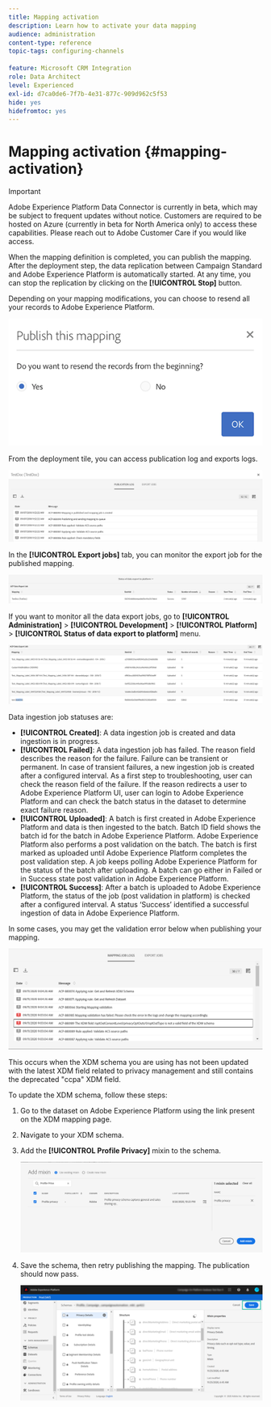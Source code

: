 ```yaml
---
title: Mapping activation
description: Learn how to activate your data mapping
audience: administration
content-type: reference
topic-tags: configuring-channels

feature: Microsoft CRM Integration
role: Data Architect
level: Experienced
exl-id: d7ca0de6-7f7b-4e31-877c-909d962c5f53
hide: yes
hidefromtoc: yes
---
```

# Mapping activation {#mapping-activation}

>[!IMPORTANT]
>
>Adobe Experience Platform Data Connector is currently in beta, which may be subject to frequent updates without notice. Customers are required to be hosted on Azure (currently in beta for North America only) to access these capabilities. Please reach out to Adobe Customer Care if you would like access.

When the mapping definition is completed, you can publish the mapping. After the deployment step, the data replication between Campaign Standard and Adobe Experience Platform is automatically started. At any time, you can stop the replication by clicking on the **[!UICONTROL Stop]** button.

Depending on your mapping modifications, you can choose to resend all your records to Adobe Experience Platform.

![](assets/aep_publishmapping.png)

From the deployment tile, you can access publication log and exports logs.

![](assets/aep_publog.png)

In the **[!UICONTROL Export jobs]** tab, you can monitor the export job for the published mapping.

![](assets/aep_jobstatus.png)

If you want to monitor all the data export jobs, go to **[!UICONTROL Administration]** > **[!UICONTROL Development]** > **[!UICONTROL Platform]** > **[!UICONTROL Status of data export to platform]** menu.

![](assets/aep_statusmapping.png)

Data ingestion job statuses are:

* **[!UICONTROL Created]**: A data ingestion job is created and data ingestion is in progress.
* **[!UICONTROL Failed]**: A data ingestion job has failed. The reason field describes the reason for the failure. Failure can be transient or permanent. In case of transient failures, a new ingestion job is created after a configured interval. As a first step to troubleshooting, user can check the reason field of the failure. If the reason redirects a user to Adobe Experience Platform UI, user can login to Adobe Experience Platform and can check the batch status in the dataset to determine exact failure reason.
* **[!UICONTROL Uploaded]**: A batch is first created in Adobe Experience Platform and data is then ingested to the batch. Batch ID field shows the batch id for the batch in Adobe Experience Platform. Adobe Experience Platform also performs a post validation on the batch. The batch is first marked as uploaded until Adobe Experience Platform completes the post validation step. A job keeps polling Adobe Experience Platform for the status of the batch after uploading. A batch can go either in Failed or in Success state post validation in Adobe Experience Platform.
* **[!UICONTROL Success]**: After a batch is uploaded to Adobe Experience Platform, the status of the job (post validation in platform) is checked after a configured interval. A status ‘Success’ identified a successful ingestion of data in Adobe Experience Platform.

In some cases, you may get the validation error below when publishing your mapping.

![](assets/aep_datamapping_ccpa.png)

This occurs when the XDM schema you are using has not been updated with the latest XDM field related to privacy management and still contains the deprecated "ccpa" XDM field.

To update the XDM schema, follow these steps:

1. Go to the dataset on Adobe Experience Platform using the link present on the XDM mapping page.

1. Navigate to your XDM schema.

1. Add the **[!UICONTROL Profile Privacy]** mixin to the schema.

    ![](assets/aep_datamapping_privacyfield.png)

1. Save the schema, then retry publishing the mapping. The publication should now pass.

    ![](assets/aep_save_mapping.png)
